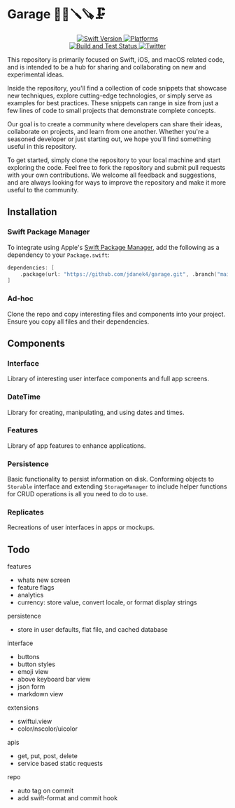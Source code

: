 # Garage 🔨🔧🪛🪚🗜

<p align="center">
   <a href="https://swiftpackageindex.com/jdanek4/garage">
    <img src="https://img.shields.io/endpoint?url=https%3A%2F%2Fswiftpackageindex.com%2Fapi%2Fpackages%2Fjdanek4%2Fgarage%2Fbadge%3Ftype%3Dswift-versions" alt="Swift Version">
   </a>
   <a href="https://swiftpackageindex.com/jdanek4/garage">
    <img src="https://img.shields.io/endpoint?url=https%3A%2F%2Fswiftpackageindex.com%2Fapi%2Fpackages%2Fjdanek4%2Fgarage%2Fbadge%3Ftype%3Dplatforms" alt="Platforms">
   </a>
   <br/>
   <a href="https://github.com/jdanek4/garage/actions/workflows/build_and_test.yml">
       <img src="https://github.com/jdanek4/garage/actions/workflows/build_and_test.yml/badge.svg" alt="Build and Test Status">
   </a>
   <a href="https://twitter.com/jonathandanek/">
      <img src="https://img.shields.io/badge/Twitter-@JonathanDanek-blue.svg?style=flat" alt="Twitter">
   </a>
</p>

This repository is primarily focused on Swift, iOS, and macOS related code, and is intended to be a hub for sharing and collaborating on new and experimental ideas.

Inside the repository, you'll find a collection of code snippets that showcase new techniques, explore cutting-edge technologies, or simply serve as examples for best practices. These snippets can range in size from just a few lines of code to small projects that demonstrate complete concepts.

Our goal is to create a community where developers can share their ideas, collaborate on projects, and learn from one another. Whether you're a seasoned developer or just starting out, we hope you'll find something useful in this repository.

To get started, simply clone the repository to your local machine and start exploring the code. Feel free to fork the repository and submit pull requests with your own contributions. We welcome all feedback and suggestions, and are always looking for ways to improve the repository and make it more useful to the community.

## Installation

### Swift Package Manager

To integrate using Apple's [Swift Package Manager](https://swift.org/package-manager/), add the following as a dependency to your `Package.swift`:

```swift
dependencies: [
    .package(url: "https://github.com/jdanek4/garage.git", .branch("main"))
]
```

### Ad-hoc

Clone the repo and copy interesting files and components into your project. Ensure you copy all files and their dependencies.

## Components

### Interface

Library of interesting user interface components and full app screens.

### DateTime

Library for creating, manipulating, and using dates and times.

### Features

Library of app features to enhance applications.

### Persistence

Basic functionality to persist information on disk. Conforming objects to `Storable` interface and extending `StorageManager` to include helper functions for CRUD operations is all you need to do to use.

### Replicates

Recreations of user interfaces in apps or mockups.

## Todo

features
- whats new screen
- feature flags
- analytics
- currency: store value, convert locale, or format display strings

persistence
- store in user defaults, flat file, and cached database

interface
- buttons
- button styles
- emoji view
- above keyboard bar view
- json form
- markdown view

extensions
- swiftui.view
- color/nscolor/uicolor

apis
- get, put, post, delete
- service based static requests

repo
- auto tag on commit
- add swift-format and commit hook
